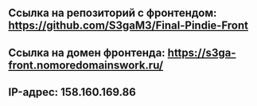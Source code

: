 ## Ссылка на репозиторий с фронтендом: https://github.com/S3gaM3/Final-Pindie-Front

## Ссылка на домен фронтенда: https://s3ga-front.nomoredomainswork.ru/

## IP-адрес: 158.160.169.86
